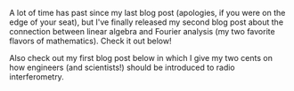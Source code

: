 A lot of time has past since my last blog post (apologies, if you were on the edge of your seat), but I've finally released my second blog post about the connection between linear algebra and Fourier analysis (my two favorite flavors of mathematics). Check it out below!

Also check out my first blog post below in which I give my two cents on how engineers (and scientists!) should be introduced to radio interferometry.
